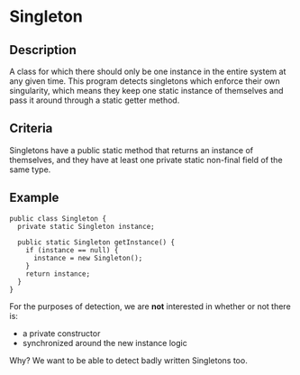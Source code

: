 # Singleton #

## Description ##
A class for which there should only be one instance in the entire system at any given time.  This program detects singletons which enforce their own singularity, which means they keep one static instance of themselves and pass it around through a static getter method.

## Criteria ##
Singletons have a public static method that returns an instance of themselves, and they have at least one private static non-final field of the same type.

## Example ##
```
public class Singleton {
  private static Singleton instance;

  public static Singleton getInstance() {
    if (instance == null) {
      instance = new Singleton();
    }
    return instance;
  }
}
```

For the purposes of detection, we are **not** interested in whether or not there is:

  * a private constructor
  * synchronized around the new instance logic

Why?  We want to be able to detect badly written Singletons too.